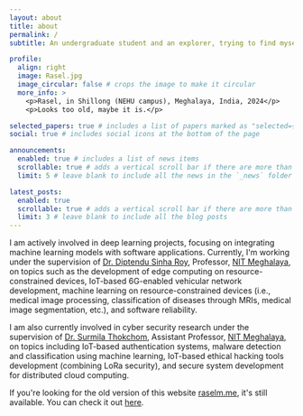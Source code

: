 ```yaml
---
layout: about
title: about
permalink: /
subtitle: An undergraduate student and an explorer, trying to find myself. I love to explore and learn unknown things. I mostly spend my time doing research related to Machine Learning/Deep Learning, Machine Learning on Resource-Constrained Devices, Cyber Security, Ethical Hacking, and Software Development in all these areas.

profile:
  align: right
  image: Rasel.jpg
  image_circular: false # crops the image to make it circular
  more_info: >
    <p>Rasel, in Shillong (NEHU campus), Meghalaya, India, 2024</p>
    <p>Looks too old, maybe it is.</p>

selected_papers: true # includes a list of papers marked as "selected={true}"
social: true # includes social icons at the bottom of the page

announcements:
  enabled: true # includes a list of news items
  scrollable: true # adds a vertical scroll bar if there are more than 3 news items
  limit: 5 # leave blank to include all the news in the `_news` folder

latest_posts:
  enabled: true
  scrollable: true # adds a vertical scroll bar if there are more than 3 new posts items
  limit: 3 # leave blank to include all the blog posts
---
```


I am actively involved in deep learning projects, focusing on integrating machine learning models with software applications. Currently, I'm working under the supervision of [Dr. Diptendu Sinha Roy](https://nitm.ac.in/department/computer-science-engineering/faculty-1/prof-diptendu-sinha-roy), Professor, [NIT Meghalaya](https://nitm.ac.in/), on topics such as the development of edge computing on resource-constrained devices, IoT-based 6G-enabled vehicular network development, machine learning on resource-constrained devices (i.e., medical image processing, classification of diseases through MRIs, medical image segmentation, etc.), and software reliability.

I am also currently involved in cyber security research under the supervision of [Dr. Surmila Thokchom](https://nitm.ac.in/department/computer-science-engineering/faculty-1/dr-surmila-thokchom), Assistant Professor, [NIT Meghalaya](https://nitm.ac.in/), on topics including IoT-based authentication systems, malware detection and classification using machine learning, IoT-based ethical hacking tools development (combining LoRa security), and secure system development for distributed cloud computing.

If you're looking for the old version of this website [raselm.me](raselm.me), it's still available. You can check it out [here](https://raselm.me/old).